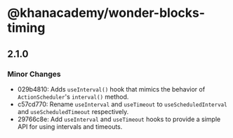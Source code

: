# @khanacademy/wonder-blocks-timing

## 2.1.0
### Minor Changes

- 029b4810: Adds `useInterval()` hook that mimics the behavior of `ActionScheduler`'s
  `interval()` method.
- c57cd770: Rename `useInterval` and `useTimeout` to `useScheduledInterval`
  and `useScheduledTimeout` respectively.
- 29766c8e: Add `useInterval` and `useTimeout` hooks to provide a simple API for
  using intervals and timeouts.
